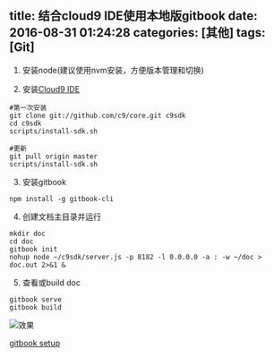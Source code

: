 title: 结合cloud9 IDE使用本地版gitbook
date: 2016-08-31 01:24:28
categories: [其他]
tags: [Git]
---

1.  安装node(建议使用nvm安装，方便版本管理和切换)

2.  安装[Cloud9 IDE](https://github.com/c9/core)
```shell
#第一次安装
git clone git://github.com/c9/core.git c9sdk
cd c9sdk
scripts/install-sdk.sh

#更新
git pull origin master
scripts/install-sdk.sh
```

3.  安装gitbook
```shell
npm install -g gitbook-cli
```
<!-- more -->
4.  创建文档主目录并运行
```shell
mkdir doc
cd doc
gitbook init
nohup node ~/c9sdk/server.js -p 8182 -l 0.0.0.0 -a : -w ~/doc > doc.out 2>&1 &
```

5.  查看或build doc
```shell
gitbook serve
gitbook build
```

![效果](http://zaozaool.github.io/pic/gitbook-clound.jpg)

[gitbook setup](https://github.com/GitbookIO/gitbook/blob/master/docs/setup.md)